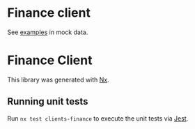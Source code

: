 <!-- gitbook-navigation: "Finance" -->

# Finance client

See [examples](libs/api/mocks/src/domains/finance/index.ts) in mock data.

# Finance Client

This library was generated with [Nx](https://nx.dev).

## Running unit tests

Run `nx test clients-finance` to execute the unit tests via [Jest](https://jestjs.io).
